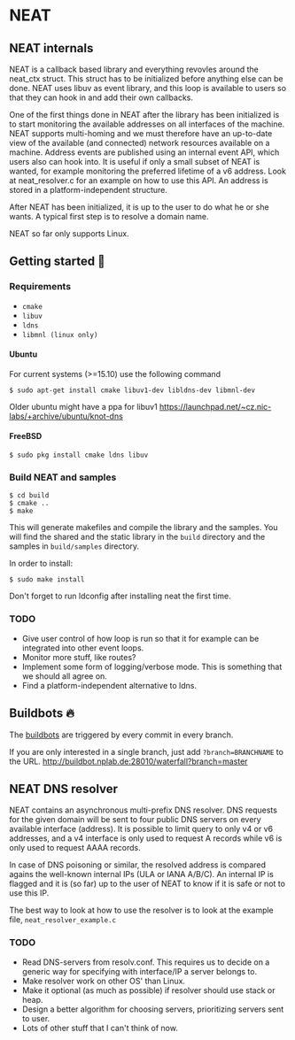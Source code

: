 # NEAT

## NEAT internals

NEAT is a callback based library and everything revovles around the neat_ctx
struct. This struct has to be initialized before anything else can be done. NEAT
uses libuv as event library, and this loop is available to users so that they
can hook in and add their own callbacks.

One of the first things done in NEAT after the library has been initialized is
to start monitoring the available addresses on all interfaces of the machine.
NEAT supports multi-homing and we must therefore have an up-to-date view of the
available (and connected) network resources available on a machine. Address
events are published using an internal event API, which users also can hook
into. It is useful if only a small subset of NEAT is wanted, for example
monitoring the preferred lifetime of a v6 address. Look at neat_resolver.c for
an example on how to use this API. An address is stored in a
platform-independent structure.

After NEAT has been initialized, it is up to the user to do what he or she
wants. A typical first step is to resolve a domain name.

NEAT so far only supports Linux.

## Getting started :muscle:
### Requirements
* `cmake`
* `libuv`
* `ldns`
* `libmnl (linux only)`

#### Ubuntu
For current systems (>=15.10) use the following command
```
$ sudo apt-get install cmake libuv1-dev libldns-dev libmnl-dev
```
Older ubuntu might have a ppa for libuv1 https://launchpad.net/~cz.nic-labs/+archive/ubuntu/knot-dns

#### FreeBSD
```
$ sudo pkg install cmake ldns libuv  
```

### Build NEAT and samples
```
$ cd build
$ cmake ..
$ make
```
This will generate makefiles and compile the library and the samples.
You will find the shared and the static library in the `build` directory and the samples in `build/samples` directory.

In order to install:
```
$ sudo make install
```
Don't forget to run ldconfig after installing neat the first time.


### TODO
* Give user control of how loop is run so that it for example can be integrated
  into other event loops.
* Monitor more stuff, like routes?
* Implement some form of logging/verbose mode. This is something that we should
  all agree on.
* Find a platform-independent alternative to ldns.

## Buildbots :fire:
The [buildbots](http://buildbot.nplab.de:28010/waterfall) are triggered by every commit in every branch. 

If you are only interested in a single branch, just add `?branch=BRANCHNAME` to the URL. http://buildbot.nplab.de:28010/waterfall?branch=master

## NEAT DNS resolver

NEAT contains an asynchronous multi-prefix DNS resolver. DNS requests for the
given domain will be sent to four public DNS servers on every available
interface (address). It is possible to limit query to only v4 or v6 addresses,
and a v4 interface is only used to request A records while v6 is only used to
request AAAA records.

In case of DNS poisoning or similar, the resolved address is compared agains the
well-known internal IPs (ULA or IANA A/B/C). An internal IP is flagged and it is
(so far) up to the user of NEAT to know if it is safe or not to use this IP.

The best way to look at how to use the resolver is to look at the example file,
`neat_resolver_example.c`

### TODO
* Read DNS-servers from resolv.conf. This requires us to decide on a generic way
  for specifying with interface/IP a server belongs to.
* Make resolver work on other OS' than Linux.
* Make it optional (as much as possible) if resolver should use stack or heap.
* Design a better algorithm for choosing servers, prioritizing servers sent to
  user.
* Lots of other stuff that I can't think of now.
